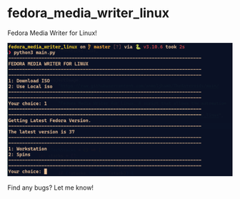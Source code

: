 # fedora_media_writer_linux
Fedora Media Writer for Linux! 

<img src="screenshot.png"/>

Find any bugs? Let me know! 
